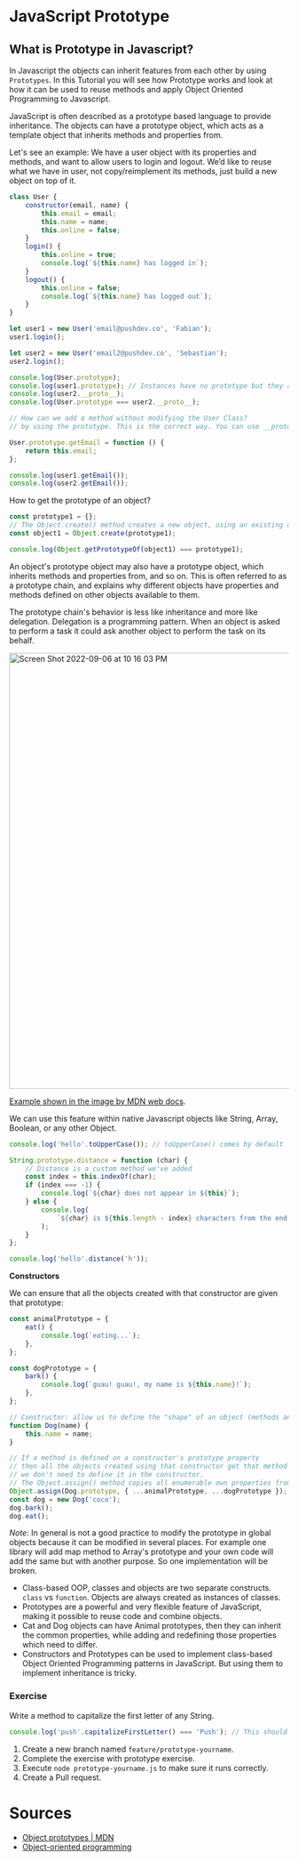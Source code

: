 # JavaScript Prototype

## What is Prototype in Javascript?

In Javascript the objects can inherit features from each other by using `Prototypes`. In this Tutorial you will see how Prototype works and look at how it can be used to reuse methods and apply Object Oriented Programming to Javascript.

JavaScript is often described as a prototype based language to provide inheritance. The objects can have a prototype object, which acts as a template object that inherits methods and properties from.

Let's see an example: We have a user object with its properties and methods, and want to allow users to login and logout. We’d like to reuse what we have in user, not copy/reimplement its methods, just build a new object on top of it.

```js
class User {
	constructor(email, name) {
		this.email = email;
		this.name = name;
		this.online = false;
	}
	login() {
		this.online = true;
		console.log(`${this.name} has logged in`);
	}
	logout() {
		this.online = false;
		console.log(`${this.name} has logged out`);
	}
}

let user1 = new User('email@pushdev.co', 'Fabian');
user1.login();

let user2 = new User('email2@pushdev.co', 'Sebastian');
user2.login();

console.log(User.prototype);
console.log(user1.prototype); // Instances have no prototype but they all have __proto__
console.log(user2.__proto__);
console.log(User.prototype === user2.__proto__);

// How can we add a method without modifying the User Class?
// by using the prototype. This is the correct way. You can use __proto__ on instances but that's not a good practice.

User.prototype.getEmail = function () {
	return this.email;
};

console.log(user1.getEmail());
console.log(user2.getEmail());
```

How to get the prototype of an object?

```js
const prototype1 = {};
// The Object.create() method creates a new object, using an existing object as the prototype of the newly created object.
const object1 = Object.create(prototype1);

console.log(Object.getPrototypeOf(object1) === prototype1);
```

An object's prototype object may also have a prototype object, which inherits methods and properties from, and so on. This is often referred to as a prototype chain, and explains why different objects have properties and methods defined on other objects available to them.

The prototype chain's behavior is less like inheritance and more like delegation. Delegation is a programming pattern. When an object is asked to perform a task it could ask another object to perform the task on its behalf.

<img width="784" alt="Screen Shot 2022-09-06 at 10 16 03 PM" src="https://user-images.githubusercontent.com/36536646/188780832-65e426aa-14d7-4807-9ea8-359b8113fd16.png">

[Example shown in the image by MDN web docs](https://developer.mozilla.org/en-US/docs/Learn/JavaScript/Objects/Object_prototypes#the_prototype_chain).

We can use this feature within native Javascript objects like String, Array, Boolean, or any other Object.

```js
console.log('hello'.toUpperCase()); // toUpperCase() comes by default

String.prototype.distance = function (char) {
	// Distance is a custom method we've added
	const index = this.indexOf(char);
	if (index === -1) {
		console.log(`${char} does not appear in ${this}`);
	} else {
		console.log(
			`${char} is ${this.length - index} characters from the end of the string!`
		);
	}
};

console.log('hello'.distance('h'));
```

**Constructors**

We can ensure that all the objects created with that constructor are given that prototype:

```js
const animalPrototype = {
	eat() {
		console.log(`eating...`);
	},
};

const dogPrototype = {
	bark() {
		console.log(`guau! guau!, my name is ${this.name}!`);
	},
};

// Constructor: allow us to define the "shape" of an object (methods and properties). We can create as many objects as we like, just updating the values for the properties that are different.
function Dog(name) {
	this.name = name;
}

// If a method is defined on a constructor's prototype property
// then all the objects created using that constructor get that method via their prototype,
// we don't need to define it in the constructor.
// The Object.assign() method copies all enumerable own properties from one or more source objects to a target object. It returns the modified target object.
Object.assign(Dog.prototype, { ...animalPrototype, ...dogPrototype });
const dog = new Dog('coco');
dog.bark();
dog.eat();
```

_Note_: In general is not a good practice to modify the prototype in global objects because it can be modified in several places. For example one library will add map method to Array's prototype and your own code will add the same but with another purpose. So one implementation will be broken.

- Class-based OOP, classes and objects are two separate constructs. `class` vs `function`. Objects are always created as instances of classes.
- Prototypes are a powerful and very flexible feature of JavaScript, making it possible to reuse code and combine objects.
- Cat and Dog objects can have Animal prototypes, then they can inherit the common properties, while adding and redefining those properties which need to differ.
- Constructors and Prototypes can be used to implement class-based Object Oriented Programming patterns in JavaScript. But using them to implement inheritance is tricky.

### Exercise

Write a method to capitalize the first letter of any String.

```js
console.log('push'.capitalizeFirstLetter() === 'Push'); // This should return true
```

1. Create a new branch named `feature/prototype-yourname`.
2. Complete the exercise with prototype exercise.
3. Execute `node prototype-yourname.js` to make sure it runs correctly.
4. Create a Pull request.

# Sources

- [Object prototypes | MDN](https://developer.mozilla.org/en-US/docs/Learn/JavaScript/Objects/Object_prototypes)
- [Object-oriented programming](https://developer.mozilla.org/en-US/docs/Learn/JavaScript/Objects/Object-oriented_programming)
